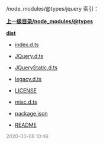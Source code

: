 /node_modules/@types/jquery 索引：


**[上一级目录/node_modules/@types](/node_modules/@types/index.md)**

**[dist](/node_modules/@types/jquery/dist/index.md)**

- [index.d.ts](/node_modules/@types/jquery/index.d.ts)

- [JQuery.d.ts](/node_modules/@types/jquery/JQuery.d.ts)

- [JQueryStatic.d.ts](/node_modules/@types/jquery/JQueryStatic.d.ts)

- [legacy.d.ts](/node_modules/@types/jquery/legacy.d.ts)

- [LICENSE](/node_modules/@types/jquery/LICENSE)

- [misc.d.ts](/node_modules/@types/jquery/misc.d.ts)

- [package.json](/node_modules/@types/jquery/package.json)

- [README](/node_modules/@types/jquery/README.md)


<font size=2 color='grey'> 2020-03-08 10:46 </font>